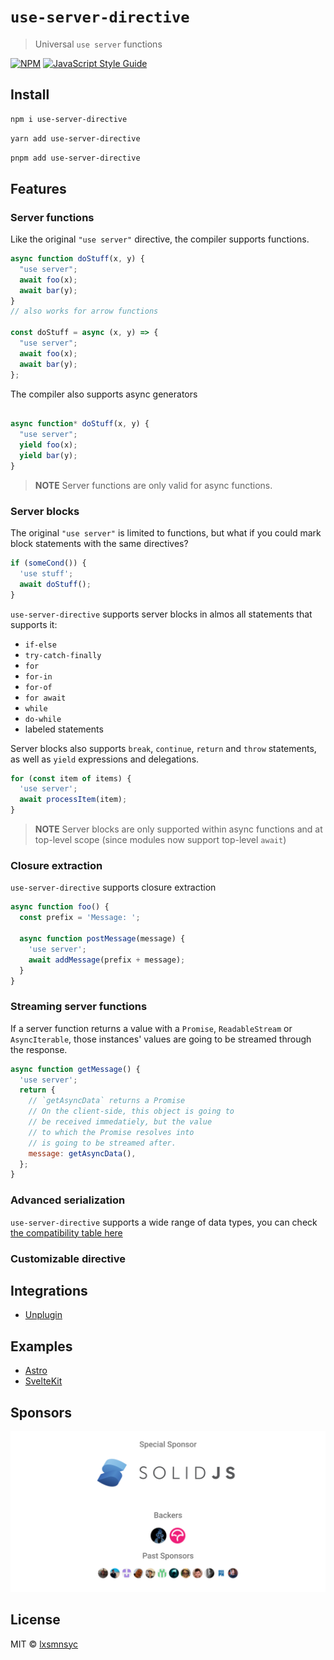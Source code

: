 # `use-server-directive`

> Universal `use server` functions

[![NPM](https://img.shields.io/npm/v/use-server-directive.svg)](https://www.npmjs.com/package/use-server-directive) [![JavaScript Style Guide](https://badgen.net/badge/code%20style/airbnb/ff5a5f?icon=airbnb)](https://github.com/airbnb/javascript)

## Install

```bash
npm i use-server-directive
```

```bash
yarn add use-server-directive
```

```bash
pnpm add use-server-directive
```

## Features

### Server functions

Like the original `"use server"` directive, the compiler supports functions.

```js
async function doStuff(x, y) {
  "use server";
  await foo(x);
  await bar(y);
}
// also works for arrow functions

const doStuff = async (x, y) => {
  "use server";
  await foo(x);
  await bar(y);
};
```

The compiler also supports async generators

```js

async function* doStuff(x, y) {
  "use server";
  yield foo(x);
  yield bar(y);
}
```

> **NOTE**
> Server functions are only valid for async functions.

### Server blocks

The original `"use server"` is limited to functions, but what if you could mark block statements with the same directives?

```js
if (someCond()) {
  'use stuff';
  await doStuff();
}
```

`use-server-directive` supports server blocks in almos all statements that supports it:

- `if-else`
- `try-catch-finally`
- `for`
- `for-in`
- `for-of`
- `for await`
- `while`
- `do-while`
- labeled statements

Server blocks also supports `break`, `continue`, `return` and `throw` statements, as well as `yield` expressions and delegations.

```js
for (const item of items) {
  'use server';
  await processItem(item);
}
```

> **NOTE**
> Server blocks are only supported within async functions and at top-level scope (since modules now support top-level `await`)

### Closure extraction

`use-server-directive` supports closure extraction

```js
async function foo() {
  const prefix = 'Message: ';

  async function postMessage(message) {
    'use server';
    await addMessage(prefix + message);
  }
}
```

### Streaming server functions

If a server function returns a value with a `Promise`, `ReadableStream` or `AsyncIterable`, those instances' values are going to be streamed through the response.

```js
async function getMessage() {
  'use server';
  return {
    // `getAsyncData` returns a Promise
    // On the client-side, this object is going to
    // be received immedatiely, but the value
    // to which the Promise resolves into
    // is going to be streamed after.
    message: getAsyncData(),
  };
}
```

### Advanced serialization

`use-server-directive` supports a wide range of data types, you can check [the compatibility table here](https://github.com/lxsmnsyc/seroval/blob/main/docs/compatibility.md#supported-types)

### Customizable directive

## Integrations

- [Unplugin](https://github.com/lxsmnsyc/use-server-directive/tree/main/packages/unplugin)

## Examples

- [Astro](https://github.com/lxsmnsyc/use-server-directive/tree/main/examples/astro)
- [SvelteKit](https://github.com/lxsmnsyc/use-server-directive/tree/main/examples/sveltekit)

## Sponsors

![Sponsors](https://github.com/lxsmnsyc/sponsors/blob/main/sponsors.svg?raw=true)

## License

MIT © [lxsmnsyc](https://github.com/lxsmnsyc)
